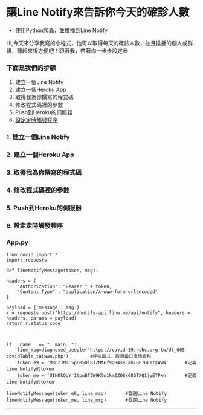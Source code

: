 # 讓Line Notify來告訴你今天的確診人數
* 使用Python爬蟲，並推播到Line Notify

Hi,今天來分享我寫的小程式，他可以取得每天的確診人數，並且推播的個人或群組，聽起來很方便吧！跟著我，帶著你一步步設定😎

### 下面是我們的步驟
1. 建立一個Line Notify
2. 建立一個Heroku App
3. 取得我為你撰寫的程式碼
4. 修改程式碼裡的參數
5. Push到Heroku的伺服器
6. [設定定時觸發程序](https://github.com/AllenXiao1230/covid-19/blob/main/README.md#6-%E8%A8%AD%E5%AE%9A%E5%AE%9A%E6%99%82%E8%A7%B8%E7%99%BC%E7%A8%8B%E5%BA%8F)

### 1. 建立一個Line Notify
### 2. 建立一個Heroku App
### 3. 取得我為你撰寫的程式碼
### 4. 修改程式碼裡的參數
### 5. Push到Heroku的伺服器
### <p id =“6”>6. 設定定時觸發程序</p>

### App.py
```python=
from covid import *
import requests

def lineNotifyMessage(token, msg):

headers = {
    "Authorization": "Bearer " + token, 
    "Content-Type" : "application/x-www-form-urlencoded"
}

payload = {'message': msg }
r = requests.post("https://notify-api.line.me/api/notify", headers = headers, params = payload)
return r.status_code



if __name__ == "__main__":
    line_msg=diagnosed_people('https://covid-19.nchc.org.tw/dt_005-covidTable_taiwan.php')        #呼叫函式，取得當日疫情資料
    token_e9 = 'M8OZJMmL5p6BSOiBJZMt6f9gH4seLahLBF7GEIzXWvW'      #定義Line Notify的token
    token_me = 'UINKkQgYr1tpwBT3W9Klw1kmZZO8xG8GTXQ1jyETPxn'      #定義Line Notify的token

lineNotifyMessage(token_e9, line_msg)       #發送Line Notify
lineNotifyMessage(token_me, line_msg)       #發送Line Notify
```
___
